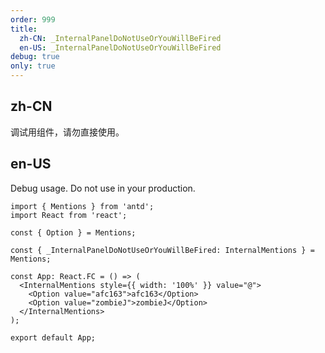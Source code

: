 ```yaml
---
order: 999
title:
  zh-CN: _InternalPanelDoNotUseOrYouWillBeFired
  en-US: _InternalPanelDoNotUseOrYouWillBeFired
debug: true
only: true
---
```


## zh-CN

调试用组件，请勿直接使用。

## en-US

Debug usage. Do not use in your production.

```tsx
import { Mentions } from 'antd';
import React from 'react';

const { Option } = Mentions;

const { _InternalPanelDoNotUseOrYouWillBeFired: InternalMentions } = Mentions;

const App: React.FC = () => (
  <InternalMentions style={{ width: '100%' }} value="@">
    <Option value="afc163">afc163</Option>
    <Option value="zombieJ">zombieJ</Option>
  </InternalMentions>
);

export default App;
```
